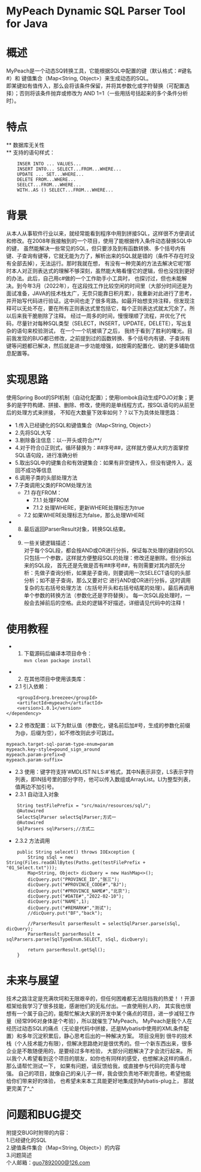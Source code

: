 MyPeach Dynamic SQL Parser Tool for Java
=================
# 概述
MyPeach是一个动态SQ转换工具，它能根据SQL中配置的键（默认格式：#键名#）和 键值集合（Map<String, Object>）来生成动态的SQL。  
即某键如有值传入，那么会将该条件保留，并将其参数化或字符替换（可配置选择）；否则将该条件抛弃或修改为 AND 1=1（一些用括号括起来的多个条件分析时）。
# 特点
** 数据库无关性  
** 支持的语句样式：  
```
    INSER INTO ... VALUES...  
    INSERT INTO... SELECT...FROM...WHERE...  
    UPDATE ... SET...WHERE...  
    DELETE FROM...WHERE...  
    SEELCT...FROM...WHERE...  
    WITH..AS () SELECT...FROM...WHERE...  
```
# 背景
从本人从事软件行业以来，就经常能看到程序中用到拼接SQL，这样很不方便调试和修改。在2008年我接触到的一个项目，使用了能根据传入条件动态替换SQL中的键，
虽然能解决一些常见的SQL，但只要涉及到有函数转换、多个括号内有键、子查询有键等，它就无能为力了，解析出来的SQL就是错的（条件不存在时没有全部去掉），无法运行。那时我就在想，
有没有一种完美的方法去解决它呢?那时本人对正则表达式的理解不够深刻，虽然能大略看懂它的逻辑，但也没找到更好的办法。此后，自己用c#做的一个工作助手小工具时，
也探讨过，但也未能解决。到今年3月（2022年），在这段找工作比较空闲的时间里（大部分时间还是为面试准备，JAVA的技术栈太广，无奈只能靠日积月累），我重新对此进行了思考，
并开始写代码进行验证。这中间也走了很多弯路。如最开始想支持注释，但发现注释可以无处不在，要在所有正则表达式里包括它，每个正则表达式就太冗余了。所以后来我干脆剔除了注释。 
经过一周多的时间，慢慢理顺了流程，并优化了代码，尽量针对每种SQL类型（SELECT，INSERT，UPDATE，DELETE），写出复杂的语句来校验测试， 在一个一个坑被填了之后，
我终于看到了胜利的曙光。目前我发现的BUG都已修改，之前提到过的函数转换、多个括号内有键、子查询有键等问题都已解决，然后就是进一步功能增强，如按需的配置化、键的更多辅助信息配置等。

# 实现思路 ##
使用Spring Boot的SPI机制（自动化配置）；使用lombok自动生成POJO对象；更多的是字符构建、拼接、删除、修改，使用的是单线程方式，按SQL语句的从前至后的处理方式来拼接，
不知在大数量下效率如何？？以下为具体处理思路：  
* 1.传入已经键化的SQL和键值集合（Map<String, Object>）  
* 2.先将SQL大写  
* 3.剔除备注信息：以--开头或符合/**/  
* 4.对于符合()正则式，循环替换为：##序号##，这样就方便从大的方面掌控SQL语句段，进行准确分析  
* 5.取出SQL中的键集合和有效键集合：如果有非空键传入，但没有键传入，返回不成功等信息  
* 6.调用子类的头部处理方法  
* 7.子类调用父类的FROM处理方法
  * 7.1 存在FROM：  
    * 7.1.1 处理FROM  
    * 7.1.2 处理WHERE，更新WHERE处理标志为true  
  * 7.2 如果WHERE处理标志为false，那么处理WHERE  
* 8. 最后返回ParserResult对象，转换SQL结束。  
* 9. 一些关键逻辑描述：  
   对于每个SQL段，都会按AND或OR进行分拆，保证每次处理的键段的SQL只包括一个参数，这样就方便整段SQL的处理：修改还是删除。但分拆出来的SQL段， 
   首先还是先做是否有##序号##，有则需要对其内部先分析：先做子查询分析，如果是子查询，则要调用一次SELECT语句的头部分析；如不是子查询，那么又要对它
   进行AND或OR进行分拆，这时调用复杂的左右括号处理方法（左括号开头和右括号结尾的处理）。最后再调用单个参数的转换方法（参数化还是字符替换）。
   每一次SQL段处理时，一般会去掉前后的空格。此处的逻辑不好描述，详细请见代码中的注释！

# 使用教程
* 1. 下载源码后编译本项目命令：  
    `mvn clean package install`
+ 2. 在其他项目中使用该类库：  
+ 2.1 引入依赖：  
```<dependency>
    <groupId>org.breezee</groupId>
    <artifactId>mypeach</artifactId>
    <version>1.0.1</version>
</dependency>
```
 - 2.2 修改配置：以下为默认值（参数化，键名前后加#号，生成的参数化前缀为@，后缀为空），如不修改则此步可跳过。  
````
mypeach.target-sql-param-type-enum=param
mypeach.key-style=pound_sign_around
mypeach.param-prefix=@
mypeach.param-suffix=
````
 - 2.3 使用：键字符支持'#MDLIST:N:LS:#'格式，其中N表示非空，LS表示字符列表，即IN括号里的部分字符，他可以传入数组或ArrayList。LI为整型列表，值两边不加引号。  
- 2.3.1 自动注入对象  
```
    String testFilePrefix = "src/main/resources/sql/";
    @Autowired
    SelectSqlParser selectSqlParser;方式一
    @Autowired
    SqlParsers sqlParsers;//方式二
```

- 2.3.2 方法调用  
````
    public String selecet() throws IOException {
        String sSql = new String(Files.readAllBytes(Paths.get(testFilePrefix + "01_Select.txt")));
        Map<String, Object> dicQuery = new HashMap<>();
        dicQuery.put("PROVINCE_ID","张三");
        dicQuery.put("#PROVINCE_CODE#","BJ");
        dicQuery.put("#PROVINCE_NAME#","北京");
        dicQuery.put("#DATE#","2022-02-10");
        dicQuery.put("NAME",1);
        dicQuery.put("#REMARK#","测试");
        //dicQuery.put("BF","back");

        //ParserResult parserResult = selectSqlParser.parse(sSql, dicQuery);
        ParserResult parserResult = sqlParsers.parse(SqlTypeEnum.SELECT, sSql, dicQuery);

        return parserResult.getSql();
    }
````
# 未来与展望
技术之路注定是充满坎坷和无限艰辛的，但任何困难都无法阻挡我的热爱！！开源框架给我学习了很多技能，感谢他们的无私付出。一直使用别人的，
其实我也很想有一个属于自己的，能帮忙解决大家的开发中某个痛点的项目，进一步减轻工作量（经常996对身体是个考验），所以就催生了MyPeach。 
MyPeach是我个人在经历过动态SQL的痛点（无论是代码中拼接，还是Mybatis中使用的XML条件配置）和多年沉淀积累后，静心思考后出的一种解决方案。
项目没用到 很牛的技术栈（个人技术能力有限），但解决思路绝对是很优秀的。但一个新东西出来，很多企业是不敢随便用的，是要经过多年检验，
大部分问题解决了才会流行起来。 所以我个人希望看到这个项目的朋友，如你也有同样的感受，也想解决这样的痛点，那么请帮忙测试一下，
如果有问题，请反馈给我，或直接参与代码的完善与增强。 自己的项目，就像自己的亲儿子一样，我会很负责地不断完善他，希望他能给你们带来好的体验，
也希望未来本工具能更好地集成到Mybatis-plug上， 那就更完美了^_^

# 问题和BUG提交
附提交BUG时附带的内容：  
 1.已经键化的SQL   
 2.键值条件集合（Map<String, Object>）的内容   
 3.问题简述  
个人邮箱：guo7892000@126.com  
